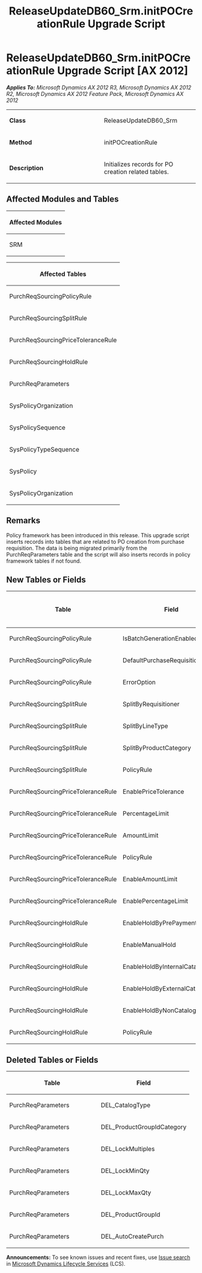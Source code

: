 ﻿---
title: ReleaseUpdateDB60_Srm.initPOCreationRule Upgrade Script
TOCTitle: ReleaseUpdateDB60_Srm.initPOCreationRule Upgrade Script
ms:assetid: 208d4b9f-65be-6fb1-e554-fe630f064b3a
ms:mtpsurl: https://msdn.microsoft.com/en-us/library/JJ684896(v=AX.60)
ms:contentKeyID: 49707098
ms.date: 05/18/2015
mtps_version: v=AX.60
---

# ReleaseUpdateDB60\_Srm.initPOCreationRule Upgrade Script [AX 2012]


_**Applies To:** Microsoft Dynamics AX 2012 R3, Microsoft Dynamics AX 2012 R2, Microsoft Dynamics AX 2012 Feature Pack, Microsoft Dynamics AX 2012_

<table>
<colgroup>
<col style="width: 50%" />
<col style="width: 50%" />
</colgroup>
<tbody>
<tr class="odd">
<td><p><strong>Class</strong></p></td>
<td><p>ReleaseUpdateDB60_Srm</p></td>
</tr>
<tr class="even">
<td><p><strong>Method</strong></p></td>
<td><p>initPOCreationRule</p></td>
</tr>
<tr class="odd">
<td><p><strong>Description</strong></p></td>
<td><p>Initializes records for PO creation related tables.</p></td>
</tr>
</tbody>
</table>


## Affected Modules and Tables

<table>
<colgroup>
<col style="width: 100%" />
</colgroup>
<thead>
<tr class="header">
<th><p>Affected Modules</p></th>
</tr>
</thead>
<tbody>
<tr class="odd">
<td><p>SRM</p></td>
</tr>
</tbody>
</table>


<table>
<colgroup>
<col style="width: 100%" />
</colgroup>
<thead>
<tr class="header">
<th><p>Affected Tables</p></th>
</tr>
</thead>
<tbody>
<tr class="odd">
<td><p>PurchReqSourcingPolicyRule</p></td>
</tr>
<tr class="even">
<td><p>PurchReqSourcingSplitRule</p></td>
</tr>
<tr class="odd">
<td><p>PurchReqSourcingPriceToleranceRule</p></td>
</tr>
<tr class="even">
<td><p>PurchReqSourcingHoldRule</p></td>
</tr>
<tr class="odd">
<td><p>PurchReqParameters</p></td>
</tr>
<tr class="even">
<td><p>SysPolicyOrganization</p></td>
</tr>
<tr class="odd">
<td><p>SysPolicySequence</p></td>
</tr>
<tr class="even">
<td><p>SysPolicyTypeSequence</p></td>
</tr>
<tr class="odd">
<td><p>SysPolicy</p></td>
</tr>
<tr class="even">
<td><p>SysPolicyOrganization</p></td>
</tr>
</tbody>
</table>


## Remarks

Policy framework has been introduced in this release. This upgrade script inserts records into tables that are related to PO creation from purchase requisition. The data is being migrated primarily from the PurchReqParameters table and the script will also inserts records in policy framework tables if not found.

## New Tables or Fields

<table>
<colgroup>
<col style="width: 33%" />
<col style="width: 33%" />
<col style="width: 33%" />
</colgroup>
<thead>
<tr class="header">
<th><p>Table</p></th>
<th><p>Field</p></th>
<th><p>Extended Data Type</p>
<p>-or- Base Enum</p></th>
</tr>
</thead>
<tbody>
<tr class="odd">
<td><p>PurchReqSourcingPolicyRule</p></td>
<td><p>IsBatchGenerationEnabled</p></td>
<td><p>NoYes</p></td>
</tr>
<tr class="even">
<td><p>PurchReqSourcingPolicyRule</p></td>
<td><p>DefaultPurchaseRequisitionName</p></td>
<td><p>PurchReqName</p></td>
</tr>
<tr class="odd">
<td><p>PurchReqSourcingPolicyRule</p></td>
<td><p>ErrorOption</p></td>
<td><p>PurchReqPurchOrderGenerationErrorOption</p></td>
</tr>
<tr class="even">
<td><p>PurchReqSourcingSplitRule</p></td>
<td><p>SplitByRequisitioner</p></td>
<td><p>NoYes</p></td>
</tr>
<tr class="odd">
<td><p>PurchReqSourcingSplitRule</p></td>
<td><p>SplitByLineType</p></td>
<td><p>NoYes</p></td>
</tr>
<tr class="even">
<td><p>PurchReqSourcingSplitRule</p></td>
<td><p>SplitByProductCategory</p></td>
<td><p>NoYes</p></td>
</tr>
<tr class="odd">
<td><p>PurchReqSourcingSplitRule</p></td>
<td><p>PolicyRule</p></td>
<td><p>RefRecId</p></td>
</tr>
<tr class="even">
<td><p>PurchReqSourcingPriceToleranceRule</p></td>
<td><p>EnablePriceTolerance</p></td>
<td><p>NoYes</p></td>
</tr>
<tr class="odd">
<td><p>PurchReqSourcingPriceToleranceRule</p></td>
<td><p>PercentageLimit</p></td>
<td><p>Percent</p></td>
</tr>
<tr class="even">
<td><p>PurchReqSourcingPriceToleranceRule</p></td>
<td><p>AmountLimit</p></td>
<td><p>Amount</p></td>
</tr>
<tr class="odd">
<td><p>PurchReqSourcingPriceToleranceRule</p></td>
<td><p>PolicyRule</p></td>
<td><p>RefRecId</p></td>
</tr>
<tr class="even">
<td><p>PurchReqSourcingPriceToleranceRule</p></td>
<td><p>EnableAmountLimit</p></td>
<td><p>NoYes</p></td>
</tr>
<tr class="odd">
<td><p>PurchReqSourcingPriceToleranceRule</p></td>
<td><p>EnablePercentageLimit</p></td>
<td><p>NoYes</p></td>
</tr>
<tr class="even">
<td><p>PurchReqSourcingHoldRule</p></td>
<td><p>EnableHoldByPrePayment</p></td>
<td><p>NoYes</p></td>
</tr>
<tr class="odd">
<td><p>PurchReqSourcingHoldRule</p></td>
<td><p>EnableManualHold</p></td>
<td><p>PurchReqSourcingManualType</p></td>
</tr>
<tr class="even">
<td><p>PurchReqSourcingHoldRule</p></td>
<td><p>EnableHoldByInternalCatalogItem</p></td>
<td><p>PurchReqSourcingCatalogItemHoldType</p></td>
</tr>
<tr class="odd">
<td><p>PurchReqSourcingHoldRule</p></td>
<td><p>EnableHoldByExternalCatalogItem</p></td>
<td><p>PurchReqSourcingCatalogItemHoldType</p></td>
</tr>
<tr class="even">
<td><p>PurchReqSourcingHoldRule</p></td>
<td><p>EnableHoldByNonCatalogItem</p></td>
<td><p>PurchReqSourcingCatalogItemHoldType</p></td>
</tr>
<tr class="odd">
<td><p>PurchReqSourcingHoldRule</p></td>
<td><p>PolicyRule</p></td>
<td><p>RefRecId</p></td>
</tr>
</tbody>
</table>


## Deleted Tables or Fields

<table>
<colgroup>
<col style="width: 50%" />
<col style="width: 50%" />
</colgroup>
<thead>
<tr class="header">
<th><p>Table</p></th>
<th><p>Field</p></th>
</tr>
</thead>
<tbody>
<tr class="odd">
<td><p>PurchReqParameters</p></td>
<td><p>DEL_CatalogType</p></td>
</tr>
<tr class="even">
<td><p>PurchReqParameters</p></td>
<td><p>DEL_ProductGroupIdCategory</p></td>
</tr>
<tr class="odd">
<td><p>PurchReqParameters</p></td>
<td><p>DEL_LockMultiples</p></td>
</tr>
<tr class="even">
<td><p>PurchReqParameters</p></td>
<td><p>DEL_LockMinQty</p></td>
</tr>
<tr class="odd">
<td><p>PurchReqParameters</p></td>
<td><p>DEL_LockMaxQty</p></td>
</tr>
<tr class="even">
<td><p>PurchReqParameters</p></td>
<td><p>DEL_ProductGroupId</p></td>
</tr>
<tr class="odd">
<td><p>PurchReqParameters</p></td>
<td><p>DEL_AutoCreatePurch</p></td>
</tr>
</tbody>
</table>

  
**Announcements:** To see known issues and recent fixes, use [Issue search](http://go.microsoft.com/fwlink/?linkid=389258) in [Microsoft Dynamics Lifecycle Services](http://go.microsoft.com/fwlink/?linkid=306505) (LCS).

